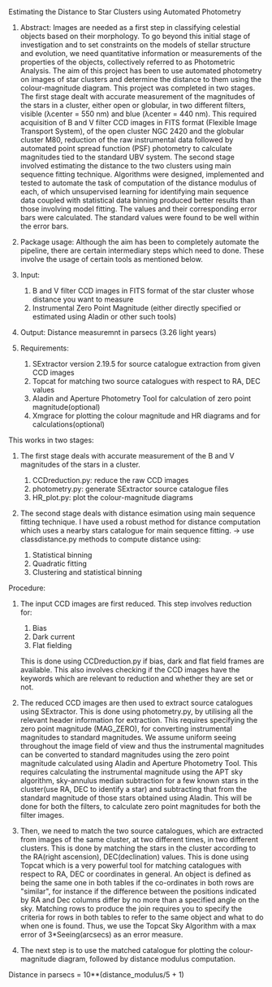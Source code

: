 Estimating the Distance to Star Clusters using Automated Photometry

1. Abstract:
   Images are needed as a first step in classifying celestial objects based on their morphology. 
   To go beyond this initial stage of investigation and to set constraints on the models of stellar structure and evolution, we need quantitative information or measurements of the properties of the objects, collectively referred to as Photometric Analysis. 
   The aim of this project has been to use automated photometry on images of star clusters and determine the distance to them using the colour-magnitude diagram. This project was completed in two stages. 
   The first stage dealt with accurate measurement of the magnitudes of the stars in a cluster, either open or globular, in two different filters, visible (λcenter = 550 nm) and blue (λcenter = 440 nm). 
   This required acquisition of B and V filter CCD images in FITS format (Flexible Image Transport System), of the open cluster NGC 2420 and the globular cluster M80, reduction of the raw instrumental data followed by automated point spread function (PSF) photometry to calculate magnitudes tied to the standard UBV system. 
   The second stage involved estimating the distance to the two clusters using main sequence fitting technique. 
   Algorithms were designed, implemented and tested to automate the task of computation of the distance modulus of each, of which unsupervised learning for identifying main sequence data coupled with statistical data binning produced better results than those involving model fitting. 
   The values and their corresponding error bars were calculated. The standard values were found to be well within the error bars.

2. Package usage:
   Although the aim has been to completely automate the pipeline, there are certain intermediary steps which need to done.
   These involve the usage of certain tools as mentioned below.

3. Input:
    1. B and V filter CCD images in FITS format of the star cluster whose distance you want to measure
    2. Instrumental Zero Point Magnitude (either directly specified or estimated using Aladin or other such tools)

4. Output:
    Distance measuremnt in parsecs (3.26 light years)
   
5. Requirements:
    1. SExtractor version 2.19.5 for source catalogue extraction from given CCD images
    2. Topcat for matching two source catalogues with respect to RA, DEC values
    3. Aladin and Aperture Photometry Tool for calculation of zero point magnitude(optional)
    4. Xmgrace for plotting the colour magnitude and HR diagrams and for calculations(optional)

This works in two stages:

1. The first stage deals with accurate measurement of the B and V magnitudes of the stars in a cluster. 
    1. CCDreduction.py: reduce the raw CCD images
    2. photometry.py: generate SExtractor source catalogue files
    3. HR_plot.py: plot the colour-magnitude diagrams

2. The second stage deals with distance esimation using main sequence fitting technique. 
I have used a robust method for distance computation which uses a nearby stars catalogue for main sequence fitting.
-> use classdistance.py methods to compute distance using:
    1. Statistical binning
    2. Quadratic fitting
    3. Clustering and statistical binning

Procedure:

1. The input CCD images are first reduced. This step involves reduction for:
	1. Bias
	2. Dark current 
	3. Flat fielding
    
    This is done using CCDreduction.py if bias, dark and flat field frames are available. This also involves checking if the CCD images have the keywords which are relevant to reduction and whether they are set or not.
    
2. The reduced CCD images are then used to extract source catalogues using SExtractor. This is done using photometry.py, by utilising all the relevant header information for extraction. This requires specifying the zero point magnitude (MAG_ZERO), for converting instrumental magnitudes to standard magnitudes.
   We assume uniform seeing throughout the image field of view and thus the instrumental magnitudes can be converted to standard magnitudes using the zero point magnitude calculated using Aladin and Aperture Photometry Tool. 
   This requires calculating the instrumental magnitude using the APT sky algorithm, sky-annulus median subtraction for a few known stars in the cluster(use RA, DEC to identify a star) and subtracting that from the standard magnitude of those stars obtained using Aladin. This will be done for both the filters, to calculate zero point magnitudes for both the filter images.

3. Then, we need to match the two source catalogues, which are extracted from images of the same cluster, at two different times, in two different clusters. This is done by matching the stars in the cluster according to the RA(right ascension), DEC(declination) values. This is done using Topcat which is a very powerful tool for matching catalogues with respect to RA, DEC or coordinates in general. 
   An object is defined as being the same one in both tables if the co-ordinates in both rows are "similar", for instance if the difference between the positions indicated by RA and Dec columns differ by no more than a specified angle on the sky. Matching rows to produce the join requires you to specify the criteria for rows in both tables to refer to the same object and what to do when one is found.
   Thus, we use the Topcat Sky Algorithm with a max error of 3*Seeing(arcsecs) as an error measure.

4. The next step is to use the matched catalogue for plotting the colour-magnitude diagram, followed by distance modulus computation.

Distance in parsecs = 10**(distance_modulus/5 + 1)
